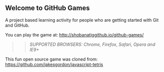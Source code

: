## Welcome to GitHub Games

A project based learning activity for people who are getting started with Git and GitHub.

You can play the game at: http://shobanatjggithub.io/github-games/

>> _*SUPPORTED BROWSERS*: Chrome, Firefox, Safari, Opera and IE9+_

This fun open source game was cloned from: https://github.com/jakesgordon/javascript-tetris
